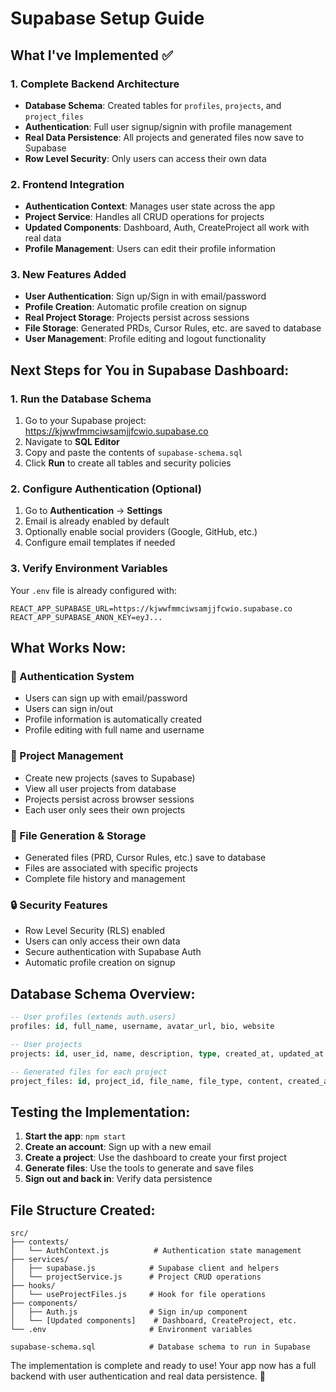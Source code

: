 # Supabase Setup Guide

## What I've Implemented ✅

### 1. Complete Backend Architecture
- **Database Schema**: Created tables for `profiles`, `projects`, and `project_files`
- **Authentication**: Full user signup/signin with profile management
- **Real Data Persistence**: All projects and generated files now save to Supabase
- **Row Level Security**: Only users can access their own data

### 2. Frontend Integration
- **Authentication Context**: Manages user state across the app
- **Project Service**: Handles all CRUD operations for projects
- **Updated Components**: Dashboard, Auth, CreateProject all work with real data
- **Profile Management**: Users can edit their profile information

### 3. New Features Added
- **User Authentication**: Sign up/Sign in with email/password
- **Profile Creation**: Automatic profile creation on signup
- **Real Project Storage**: Projects persist across sessions
- **File Storage**: Generated PRDs, Cursor Rules, etc. are saved to database
- **User Management**: Profile editing and logout functionality

## Next Steps for You in Supabase Dashboard:

### 1. Run the Database Schema
1. Go to your Supabase project: https://kjwwfmmciwsamjjfcwio.supabase.co
2. Navigate to **SQL Editor**
3. Copy and paste the contents of `supabase-schema.sql`
4. Click **Run** to create all tables and security policies

### 2. Configure Authentication (Optional)
1. Go to **Authentication** → **Settings**
2. Email is already enabled by default
3. Optionally enable social providers (Google, GitHub, etc.)
4. Configure email templates if needed

### 3. Verify Environment Variables
Your `.env` file is already configured with:
```
REACT_APP_SUPABASE_URL=https://kjwwfmmciwsamjjfcwio.supabase.co
REACT_APP_SUPABASE_ANON_KEY=eyJ...
```

## What Works Now:

### 🔐 Authentication System
- Users can sign up with email/password
- Users can sign in/out
- Profile information is automatically created
- Profile editing with full name and username

### 📁 Project Management
- Create new projects (saves to Supabase)
- View all user projects from database
- Projects persist across browser sessions
- Each user only sees their own projects

### 📄 File Generation & Storage
- Generated files (PRD, Cursor Rules, etc.) save to database
- Files are associated with specific projects
- Complete file history and management

### 🔒 Security Features
- Row Level Security (RLS) enabled
- Users can only access their own data
- Secure authentication with Supabase Auth
- Automatic profile creation on signup

## Database Schema Overview:

```sql
-- User profiles (extends auth.users)
profiles: id, full_name, username, avatar_url, bio, website

-- User projects
projects: id, user_id, name, description, type, created_at, updated_at

-- Generated files for each project
project_files: id, project_id, file_name, file_type, content, created_at
```

## Testing the Implementation:

1. **Start the app**: `npm start`
2. **Create an account**: Sign up with a new email
3. **Create a project**: Use the dashboard to create your first project
4. **Generate files**: Use the tools to generate and save files
5. **Sign out and back in**: Verify data persistence

## File Structure Created:
```
src/
├── contexts/
│   └── AuthContext.js          # Authentication state management
├── services/
│   ├── supabase.js            # Supabase client and helpers
│   └── projectService.js      # Project CRUD operations
├── hooks/
│   └── useProjectFiles.js     # Hook for file operations
├── components/
│   ├── Auth.js                # Sign in/up component
│   └── [Updated components]    # Dashboard, CreateProject, etc.
└── .env                       # Environment variables

supabase-schema.sql            # Database schema to run in Supabase
```

The implementation is complete and ready to use! Your app now has a full backend with user authentication and real data persistence. 🎉